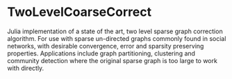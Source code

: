 # TwoLevelCoarseCorrect

Julia implementation of a state of the art, two level sparse graph correction algorithm. For
use with sparse un-directed graphs commonly found in social networks, with desirable
convergence, error and sparsity preserving properties. Applications include graph
partitioning, clustering and community detection where the original sparse graph is too large
to work with directly.
